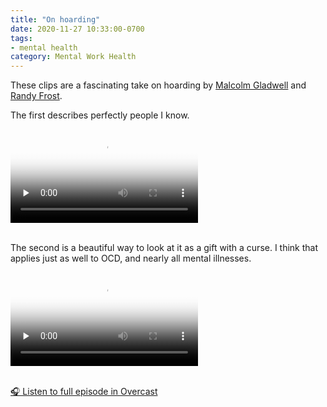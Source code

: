 ```yaml
---
title: "On hoarding"
date: 2020-11-27 10:33:00-0700
tags:
- mental health
category: Mental Work Health
---
```


These clips are a fascinating take on hoarding by [Malcolm Gladwell](http://gladwell.com) and [Randy Frost](https://www.smith.edu/academics/faculty/randy-frost).

The first describes perfectly people I know.

<div class="embed-responsive embed-responsive-1by1">
    <video class="embed-responsive-item" src="https://media.bennorris.com/images/bennorris/uploads/2020/47c572a12c.mov" controls="controls" playsinline="playsinline" poster="https://media.bennorris.com/images/bennorris/uploads/2020/74fe2ac94d.png" preload="none"></video>
</div>

<br/>

The second is a beautiful way to look at it as a gift with a curse. I think that applies just as well to OCD, and nearly all mental illnesses.

<div class="embed-responsive embed-responsive-1by1">
    <video class="embed-responsive-item" controls="controls" playsinline="playsinline" src="https://media.bennorris.com/images/bennorris/uploads/2020/6eeb8028f2.mov" poster="https://media.bennorris.com/images/bennorris/uploads/2020/5e202147b8.png" preload="none"></video>
</div>

<br/>

[🎧 Listen to full episode in Overcast](https://overcast.fm/+NG9IGAWU4)